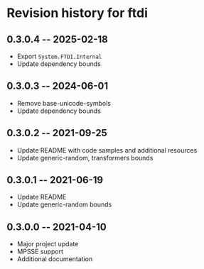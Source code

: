 # Revision history for ftdi

## 0.3.0.4 -- 2025-02-18

* Export `System.FTDI.Internal`
* Update dependency bounds

## 0.3.0.3 -- 2024-06-01

* Remove base-unicode-symbols
* Update dependency bounds

## 0.3.0.2 -- 2021-09-25

* Update README with code samples and additional resources
* Update generic-random, transformers bounds

## 0.3.0.1 -- 2021-06-19

* Update README
* Update generic-random bounds

## 0.3.0.0 -- 2021-04-10

* Major project update
* MPSSE support
* Additional documentation
